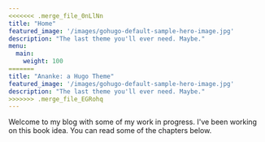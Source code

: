 ```yaml
---
<<<<<<< .merge_file_0nLlNn
title: "Home"
featured_image: '/images/gohugo-default-sample-hero-image.jpg'
description: "The last theme you'll ever need. Maybe."
menu: 
  main:
    weight: 100
=======
title: "Ananke: a Hugo Theme"
featured_image: '/images/gohugo-default-sample-hero-image.jpg'
description: "The last theme you'll ever need. Maybe."
>>>>>>> .merge_file_EGRohq
---
```

Welcome to my blog with some of my work in progress. I've been working on this book idea. You can read some of the chapters below.
